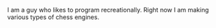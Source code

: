 I am a guy who likes to program recreationally. Right now I am making various types of chess engines.

<!---
DatoXx8/DatoXx8 is a ✨ special ✨ repository because its `README.md` (this file) appears on your GitHub profile.
You can click the Preview link to take a look at your changes.
--->
